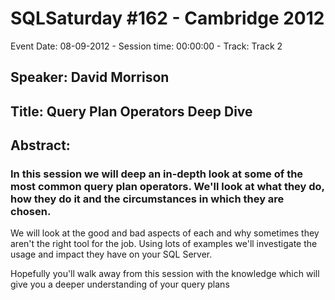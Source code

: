 # SQLSaturday #162 - Cambridge 2012
Event Date: 08-09-2012 - Session time: 00:00:00 - Track: Track 2
## Speaker: David Morrison
## Title: Query Plan Operators Deep Dive
## Abstract:
### In this session we will deep an in-depth look at some of the most common query plan operators. We'll look at what they do, how they do it and the circumstances in which they are chosen. 

We will look at the good and bad aspects of each and why sometimes they aren't the right tool for the job. 
Using lots of examples we'll investigate the usage and impact they have on your SQL Server.

Hopefully you'll walk away from this session with the knowledge which will give you a deeper understanding of your query plans
